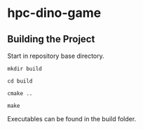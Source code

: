 # hpc-dino-game

## Building the Project
Start in repository base directory.

`mkdir build`

`cd build`

`cmake ..`

`make`

Executables can be found in the build folder.